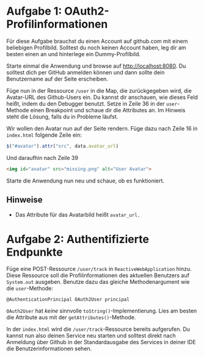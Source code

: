 # Aufgabe 1: OAuth2-Profilinformationen

Für diese Aufgabe brauchst du einen Account auf github.com mit einem beliebigen Profilbild.
Solltest du noch keinen Account haben, leg dir am besten einen an und hinterlege ein Dummy-Profilbild.

Starte einmal die Anwendung und browse auf [http://localhost:8080](http://localhost:8080). Du solltest dich per GitHub anmelden können
und dann sollte dein Benutzername auf der Seite erscheiben.

Füge nun in der Ressource `/user` in die Map, die zurückgegeben wird, die Avatar-URL des Github-Users ein. 
Du kannst dir anschauen, wie dieses Feld heißt, indem du den Debugger benutzt. Setze in Zeile 36 in der `user`-
Methode einen Breakpoint und schaue dir die Attributes an. Im Hinweis steht die Lösung, falls du in Probleme läufst.

Wir wollen den Avatar nun auf der Seite rendern.
Füge dazu nach Zeile 16 in `index.html` folgende Zeile ein: 
```javascript
$("#avatar").attr("src", data.avatar_url)
```
Und daraufhin nach Zeile 39
```html
<img id="avatar" src="missing.png" alt="User Avatar">
```
Starte die Anwendung nun neu und schaue, ob es funktioniert.

## Hinweise

- Das Attribute für das Avatarbild heißt `avatar_url.`

# Aufgabe 2: Authentifizierte Endpunkte

Füge eine POST-Ressource `/user/track` in `ReactiveWebApplication` hinzu. Diese Ressource soll die Profilinformationen des aktuellen
Benutzers auf `System.out` ausgeben. Benutze dazu das gleiche Methodenargument wie die `user`-Methode:
```
@AuthenticationPrincipal OAuth2User principal
```
`OAuth2User` hat _keine_ sinnvolle `toString()`-Implementierung. Lies am besten die Attribute aus mit der `getAttributes()`-Methode.

In der `index.html` wird die `/user/track`-Ressource bereits aufgerufen. Du kannst nun also deinen Service
neu starten und solltest direkt nach Anmeldung über Github in der Standardausgabe des Services in deiner IDE
die Benutzerinformationen sehen.
